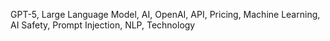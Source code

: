 GPT-5, Large Language Model, AI, OpenAI, API, Pricing, Machine Learning, AI Safety, Prompt Injection, NLP, Technology
